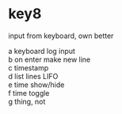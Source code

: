 # key8
input from keyboard, own better  

a keyboard log input    
b on enter make new line    
c timestamp   
d list lines LIFO   
e time show/hide    
f time toggle    
g thing, not    
